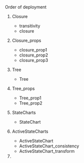 Order of deployment

1. Closure
   - transitivity
   - closure
   
2. Closure_props
   - closure_prop1
   - closure_prop2
   - closure_prop3
   
3. Tree
   - Tree
   
4. Tree_props
   - Tree_prop1
   - Tree_prop2
   
5. StateCharts
   - StateChart

6. ActiveStateCharts
   - ActiveStateChart
   - ActiveStateChart_consistency
   - ActiveStateChart_transform
   
7. 

